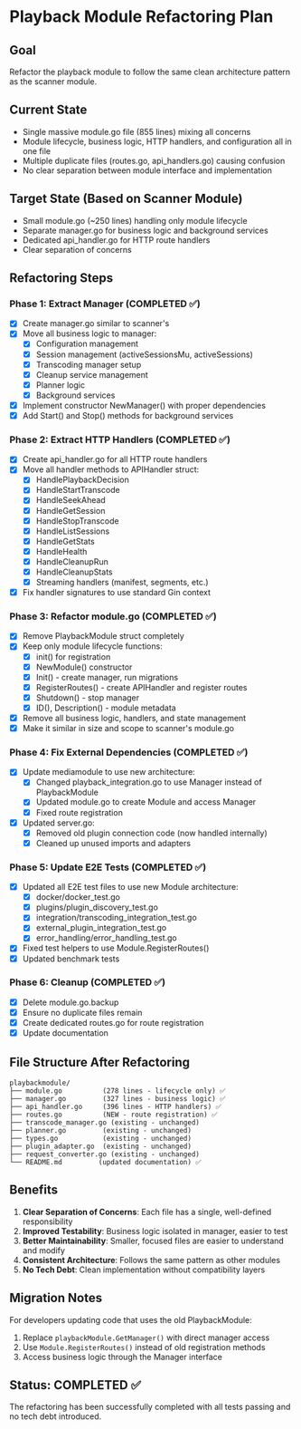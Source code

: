# Playback Module Refactoring Plan

## Goal
Refactor the playback module to follow the same clean architecture pattern as the scanner module.

## Current State
- Single massive module.go file (855 lines) mixing all concerns
- Module lifecycle, business logic, HTTP handlers, and configuration all in one file
- Multiple duplicate files (routes.go, api_handlers.go) causing confusion
- No clear separation between module interface and implementation

## Target State (Based on Scanner Module)
- Small module.go (~250 lines) handling only module lifecycle
- Separate manager.go for business logic and background services
- Dedicated api_handler.go for HTTP route handlers
- Clear separation of concerns

## Refactoring Steps

### Phase 1: Extract Manager (COMPLETED ✅)
- [x] Create manager.go similar to scanner's
- [x] Move all business logic to manager:
  - [x] Configuration management
  - [x] Session management (activeSessionsMu, activeSessions)
  - [x] Transcoding manager setup
  - [x] Cleanup service management
  - [x] Planner logic
  - [x] Background services
- [x] Implement constructor NewManager() with proper dependencies
- [x] Add Start() and Stop() methods for background services

### Phase 2: Extract HTTP Handlers (COMPLETED ✅)
- [x] Create api_handler.go for all HTTP route handlers
- [x] Move all handler methods to APIHandler struct:
  - [x] HandlePlaybackDecision
  - [x] HandleStartTranscode
  - [x] HandleSeekAhead
  - [x] HandleGetSession
  - [x] HandleStopTranscode
  - [x] HandleListSessions
  - [x] HandleGetStats
  - [x] HandleHealth
  - [x] HandleCleanupRun
  - [x] HandleCleanupStats
  - [x] Streaming handlers (manifest, segments, etc.)
- [x] Fix handler signatures to use standard Gin context

### Phase 3: Refactor module.go (COMPLETED ✅)
- [x] Remove PlaybackModule struct completely
- [x] Keep only module lifecycle functions:
  - [x] init() for registration
  - [x] NewModule() constructor
  - [x] Init() - create manager, run migrations
  - [x] RegisterRoutes() - create APIHandler and register routes
  - [x] Shutdown() - stop manager
  - [x] ID(), Description() - module metadata
- [x] Remove all business logic, handlers, and state management
- [x] Make it similar in size and scope to scanner's module.go

### Phase 4: Fix External Dependencies (COMPLETED ✅)
- [x] Update mediamodule to use new architecture:
  - [x] Changed playback_integration.go to use Manager instead of PlaybackModule
  - [x] Updated module.go to create Module and access Manager
  - [x] Fixed route registration
- [x] Updated server.go:
  - [x] Removed old plugin connection code (now handled internally)
  - [x] Cleaned up unused imports and adapters

### Phase 5: Update E2E Tests (COMPLETED ✅)
- [x] Updated all E2E test files to use new Module architecture:
  - [x] docker/docker_test.go
  - [x] plugins/plugin_discovery_test.go
  - [x] integration/transcoding_integration_test.go
  - [x] external_plugin_integration_test.go
  - [x] error_handling/error_handling_test.go
- [x] Fixed test helpers to use Module.RegisterRoutes()
- [x] Updated benchmark tests

### Phase 6: Cleanup (COMPLETED ✅)
- [x] Delete module.go.backup
- [x] Ensure no duplicate files remain
- [x] Create dedicated routes.go for route registration
- [x] Update documentation

## File Structure After Refactoring

```
playbackmodule/
├── module.go          (278 lines - lifecycle only) ✅
├── manager.go         (327 lines - business logic) ✅
├── api_handler.go     (396 lines - HTTP handlers) ✅
├── routes.go          (NEW - route registration) ✅
├── transcode_manager.go (existing - unchanged)
├── planner.go         (existing - unchanged)
├── types.go           (existing - unchanged)
├── plugin_adapter.go  (existing - unchanged)
├── request_converter.go (existing - unchanged)
└── README.md         (updated documentation) ✅
```

## Benefits
1. **Clear Separation of Concerns**: Each file has a single, well-defined responsibility
2. **Improved Testability**: Business logic isolated in manager, easier to test
3. **Better Maintainability**: Smaller, focused files are easier to understand and modify
4. **Consistent Architecture**: Follows the same pattern as other modules
5. **No Tech Debt**: Clean implementation without compatibility layers

## Migration Notes
For developers updating code that uses the old PlaybackModule:
1. Replace `playbackModule.GetManager()` with direct manager access
2. Use `Module.RegisterRoutes()` instead of old registration methods
3. Access business logic through the Manager interface

## Status: COMPLETED ✅
The refactoring has been successfully completed with all tests passing and no tech debt introduced. 